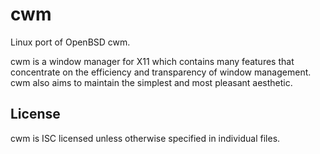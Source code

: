 cwm
===

Linux port of OpenBSD cwm.

cwm is a window manager for X11 which contains many features that concentrate
on the efficiency and transparency of window management. cwm also aims to
maintain the simplest and most pleasant aesthetic.

## License

cwm is ISC licensed unless otherwise specified in individual files.
